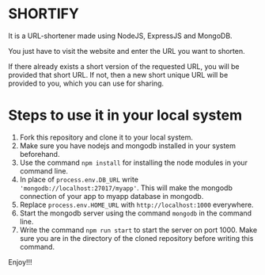 # SHORTIFY

It is a URL-shortener made using NodeJS, ExpressJS and MongoDB.

You just have to visit the website and enter the URL you want to shorten.

If there already exists a short version of the requested URL, you will be provided that short URL.
If not, then a new short unique URL will be provided to you, which you can use for sharing.

# Steps to use it in your local system
1. Fork this repository and clone it to your local system.
2. Make sure you have nodejs and mongodb installed in your system beforehand.
3. Use the command `npm install` for installing the node modules in your command line.
4. In place of `process.env.DB_URL` write `'mongodb://localhost:27017/myapp'`. This will make the mongodb connection of your app to myapp database in mongodb.
5. Replace `process.env.HOME_URL` with `http://localhost:1000` everywhere.
6. Start the mongodb server using the command `mongodb` in the command line.
7. Write the command `npm run start` to start the server on port 1000. Make sure you are in the directory of the cloned repository before writing this command.

Enjoy!!!

